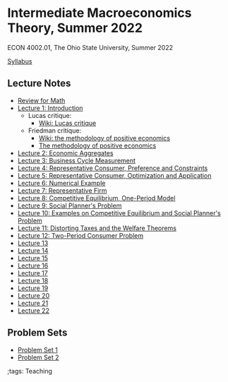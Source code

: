# Intermediate Macroeconomics Theory, Summer 2022

ECON 4002.01, The Ohio State University, Summer 2022

[Syllabus](pdf/IntermediateMacroSummer2022/syllabus/build/syllabus.pdf)

## Lecture Notes

- [Review for Math](pdf/IntermediateMacroSummer2022/math/build/math.pdf)
- [Lecture 1: Introduction](pdf/IntermediateMacroSummer2022/Lecture_01/build/Lecture_01.pdf)
    - Lucas critique:
        - [Wiki: Lucas critique](https://en.wikipedia.org/wiki/Lucas_critique)
    - Friedman critique:
        - [Wiki: the methodology of positive economics](https://en.wikipedia.org/wiki/Essays_in_Positive_Economics#The_Methodology_of_Positive_Economics)
        - [The methodology of positive economics](https://books.google.com/books?hl=en&lr=&id=NqNGaJBahWoC&oi=fnd&pg=PA180&dq=The+Methodology+of+Positive+Economics&ots=gLKnEx_kWX&sig=nWfE1bFegyceirvT_tWEEJzJtoU#v=onepage&q=The%20Methodology%20of%20Positive%20Economics&f=false)
- [Lecture 2: Economic Aggregates](pdf/IntermediateMacroSummer2022/Lecture_02/build/Lecture_02.pdf)
- [Lecture 3: Business Cycle Measurement](pdf/IntermediateMacroSummer2022/Lecture_03/build/Lecture_03.pdf)
- [Lecture 4: Representative Consumer, Preference and Constraints](pdf/IntermediateMacroSummer2022/Lecture_04/build/Lecture_04.pdf)
- [Lecture 5: Representative Consumer, Optimization and Application](pdf/IntermediateMacroSummer2022/Lecture_05/build/Lecture_05.pdf)
- [Lecture 6: Numerical Example](pdf/IntermediateMacroSummer2022/Lecture_06/build/Lecture_06.pdf)
- [Lecture 7: Representative Firm](pdf/IntermediateMacroSummer2022/Lecture_07/build/Lecture_07.pdf)
- [Lecture 8: Competitive Equilibrium, One-Period Model](pdf/IntermediateMacroSummer2022/Lecture_08/build/Lecture_08.pdf)
- [Lecture 9: Social Planner's Problem](pdf/IntermediateMacroSummer2022/Lecture_09/build/Lecture_09.pdf)
- [Lecture 10: Examples on Competitive Equilibrium and Social Planner's Problem](pdf/IntermediateMacroSummer2022/Lecture_10/build/Lecture_10.pdf)
- [Lecture 11: Distorting Taxes and the Welfare Theorems](pdf/IntermediateMacroSummer2022/Lecture_11/build/Lecture_11.pdf)
- [Lecture 12: Two-Period Consumer Problem](pdf/IntermediateMacroSummer2022/Lecture_12/build/Lecture_12.pdf)
- [Lecture 13](pdf/IntermediateMacroSummer2022/Lecture_13/build/Lecture_13.pdf)
- [Lecture 14](pdf/IntermediateMacroSummer2022/Lecture_14/build/Lecture_14.pdf)
- [Lecture 15](pdf/IntermediateMacroSummer2022/Lecture_15/build/Lecture_15.pdf)
- [Lecture 16](pdf/IntermediateMacroSummer2022/Lecture_16/build/Lecture_16.pdf)
- [Lecture 17](pdf/IntermediateMacroSummer2022/Lecture_17/build/Lecture_17.pdf)
- [Lecture 18](pdf/IntermediateMacroSummer2022/Lecture_18/build/Lecture_18.pdf)
- [Lecture 19](pdf/IntermediateMacroSummer2022/Lecture_19/build/Lecture_19.pdf)
- [Lecture 20](pdf/IntermediateMacroSummer2022/Lecture_20/build/Lecture_20.pdf)
- [Lecture 21](pdf/IntermediateMacroSummer2022/Lecture_21/build/Lecture_21.pdf)
- [Lecture 22](pdf/IntermediateMacroSummer2022/Lecture_22/build/Lecture_22.pdf)

## Problem Sets

- [Problem Set 1](pdf/IntermediateMacroSummer2022/ProblemSet1/ProblemSet_01_v01.pdf)
- [Problem Set 2](pdf/IntermediateMacroSummer2022/ProblemSet2/build/ProblemSet2.pdf)

;tags: Teaching
